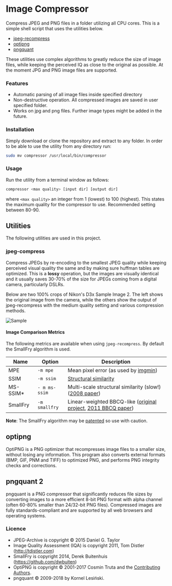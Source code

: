 # Image Compressor
Compress JPEG and PNG files in a folder utilizing all CPU cores. This is a simple shell script that uses the utilities below. 

* [jpeg-recompress](https://github.com/danielgtaylor/jpeg-archive)
* [optipng](http://optipng.sourceforge.net/)
* [pngquant](https://github.com/kornelski/pngquant)

These utilities use complex algorithms to greatly reduce the size of image files, while keeping the perceived IQ as close to the original as possible. At the moment JPG and PNG image files are supported.

### Features
* Automatic parsing of all image files inside specified directory
* Non-destructive operation. All compressed images are saved in user specified folder.
* Works on jpg and png files. Further image types might be added in the future.

### Installation
Simply download or clone the repository and extract to any folder.
In order to be able to use the utility from any directory run: 

```bash
sudo mv compressor /usr/local/bin/compressor
```

### Usage
Run the utility from a terminal window as follows:

```bash
compressor <max quality> [input dir] [output dir] 
```

where `<max quality>` an integer from 1 (lowest) to 100 (highest). This states the maximum quality for the compressor to use. Recommended setting between 80-90.


Utilities
---------
The following utilities are used in this project. 

### jpeg-compress
Compress JPEGs by re-encoding to the smallest JPEG quality while keeping perceived visual quality the same and by making sure huffman tables are optimized. This is a **lossy** operation, but the images are visually identical and it usually saves 30-70% of the size for JPEGs coming from a digital camera, particularly DSLRs.

Below are two 100% crops of Nikon's D3x Sample Image 2. The left shows the original image from the camera, while the others show the output of jpeg-recompress with the medium quality setting and various compression methods. 

![Sample](https://cloud.githubusercontent.com/assets/106826/3633843/5fde26b6-0eff-11e4-8c98-f18dbbf7b510.png)

#### Image Comparison Metrics
The following metrics are available when using `jpeg-recompress`. By default the SmallFry algorithm is used.

Name     | Option        | Description
-------- | ------------- | -----------
MPE      | `-m mpe`      | Mean pixel error (as used by [imgmin](https://github.com/rflynn/imgmin))
SSIM     | `-m ssim`     | [Structural similarity](http://en.wikipedia.org/wiki/Structural_similarity) 
MS-SSIM* | `- m ms-ssim`  | Multi-scale structural similarity (slow!) ([2008 paper](https://doi.org/10.1117/12.768060))
SmallFry | `-m smallfry` | Linear-weighted BBCQ-like ([original project](https://github.com/dwbuiten/smallfry), [2011 BBCQ paper](http://spie.org/Publications/Proceedings/Paper/10.1117/12.872231))

**Note**: The SmallFry algorithm may be [patented](http://www.jpegmini.com/main/technology) so use with caution.


## optipng
OptiPNG is a PNG optimizer that recompresses image files to a smaller size, without losing any information. This program also converts external formats (BMP, GIF, PNM and TIFF) to optimized PNG, and performs PNG integrity checks and corrections. 


## pngquant 2
pngquant is a PNG compressor that significantly reduces file sizes by converting images to a more efficient 8-bit PNG format with alpha channel (often 60-80% smaller than 24/32-bit PNG files). Compressed images are fully standards-compliant and are supported by all web browsers and operating systems.


### Licence
* JPEG-Archive is copyright © 2015 Daniel G. Taylor
* Image Quality Assessment (IQA) is copyright 2011, Tom Distler (http://tdistler.com)
* SmallFry is copyright 2014, Derek Buitenhuis (https://github.com/dwbuiten)
* OptiPNG is copyright © 2001-2017 Cosmin Truta and the [Contributing Authors](http://optipng.sourceforge.net/authors.txt).
* pngquant © 2009-2018 by Kornel Lesiński.
